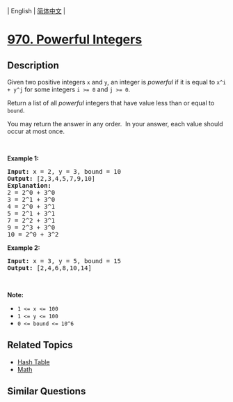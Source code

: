 
| English | [简体中文](README.md) |

# [970. Powerful Integers](https://leetcode-cn.com/problems/powerful-integers/)

## Description

<p>Given two positive integers <code>x</code> and <code>y</code>, an integer is <em>powerful</em>&nbsp;if it is equal to <code>x^i + y^j</code>&nbsp;for&nbsp;some integers <code>i &gt;= 0</code> and <code>j &gt;= 0</code>.</p>

<p>Return a list of all <em>powerful</em> integers that have value less than or equal to <code>bound</code>.</p>

<p>You may return the answer in any order.&nbsp; In your answer, each value should occur at most once.</p>

<p>&nbsp;</p>

<div>
<p><strong>Example 1:</strong></p>

<pre>
<strong>Input: </strong>x = <span id="example-input-1-1">2</span>, y = <span id="example-input-1-2">3</span>, bound = <span id="example-input-1-3">10</span>
<strong>Output: </strong><span id="example-output-1">[2,3,4,5,7,9,10]</span>
<strong>Explanation: </strong>
2 = 2^0 + 3^0
3 = 2^1 + 3^0
4 = 2^0 + 3^1
5 = 2^1 + 3^1
7 = 2^2 + 3^1
9 = 2^3 + 3^0
10 = 2^0 + 3^2
</pre>

<div>
<p><strong>Example 2:</strong></p>

<pre>
<strong>Input: </strong>x = <span id="example-input-2-1">3</span>, y = <span id="example-input-2-2">5</span>, bound = <span id="example-input-2-3">15</span>
<strong>Output: </strong><span id="example-output-2">[2,4,6,8,10,14]</span>
</pre>
</div>
</div>

<p>&nbsp;</p>

<p><strong>Note:</strong></p>

<ul>
	<li><code>1 &lt;= x &lt;= 100</code></li>
	<li><code>1 &lt;= y&nbsp;&lt;= 100</code></li>
	<li><code>0 &lt;= bound&nbsp;&lt;= 10^6</code></li>
</ul>

## Related Topics

- [Hash Table](https://leetcode-cn.com/tag/hash-table)
- [Math](https://leetcode-cn.com/tag/math)

## Similar Questions



